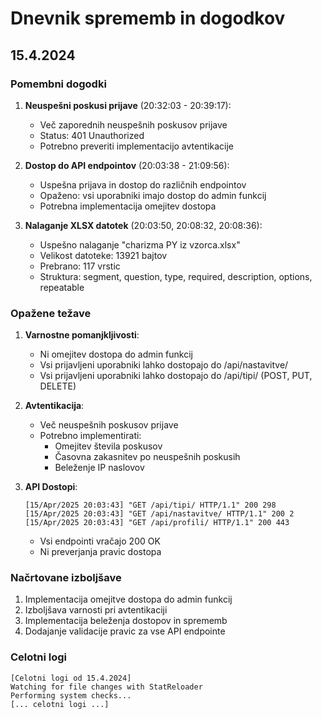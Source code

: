 # Dnevnik sprememb in dogodkov

## 15.4.2024

### Pomembni dogodki
1. **Neuspešni poskusi prijave** (20:32:03 - 20:39:17):
   - Več zaporednih neuspešnih poskusov prijave
   - Status: 401 Unauthorized
   - Potrebno preveriti implementacijo avtentikacije

2. **Dostop do API endpointov** (20:03:38 - 21:09:56):
   - Uspešna prijava in dostop do različnih endpointov
   - Opaženo: vsi uporabniki imajo dostop do admin funkcij
   - Potrebna implementacija omejitev dostopa

3. **Nalaganje XLSX datotek** (20:03:50, 20:08:32, 20:08:36):
   - Uspešno nalaganje "charizma PY iz vzorca.xlsx"
   - Velikost datoteke: 13921 bajtov
   - Prebrano: 117 vrstic
   - Struktura: segment, question, type, required, description, options, repeatable

### Opažene težave
1. **Varnostne pomanjkljivosti**:
   - Ni omejitev dostopa do admin funkcij
   - Vsi prijavljeni uporabniki lahko dostopajo do /api/nastavitve/
   - Vsi prijavljeni uporabniki lahko dostopajo do /api/tipi/ (POST, PUT, DELETE)

2. **Avtentikacija**:
   - Več neuspešnih poskusov prijave
   - Potrebno implementirati:
     - Omejitev števila poskusov
     - Časovna zakasnitev po neuspešnih poskusih
     - Beleženje IP naslovov

3. **API Dostopi**:
   ```
   [15/Apr/2025 20:03:43] "GET /api/tipi/ HTTP/1.1" 200 298
   [15/Apr/2025 20:03:43] "GET /api/nastavitve/ HTTP/1.1" 200 2
   [15/Apr/2025 20:03:43] "GET /api/profili/ HTTP/1.1" 200 443
   ```
   - Vsi endpointi vračajo 200 OK
   - Ni preverjanja pravic dostopa

### Načrtovane izboljšave
1. Implementacija omejitve dostopa do admin funkcij
2. Izboljšava varnosti pri avtentikaciji
3. Implementacija beleženja dostopov in sprememb
4. Dodajanje validacije pravic za vse API endpointe

### Celotni logi
```
[Celotni logi od 15.4.2024]
Watching for file changes with StatReloader
Performing system checks...
[... celotni logi ...] 